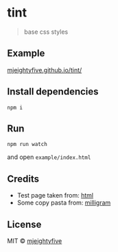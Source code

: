 # tint

> base css styles

## Example

[mjeightyfive.github.io/tint/](https://mjeightyfive.github.io/tint/)

## Install dependencies

`npm i`

## Run

`npm run watch`

and open `example/index.html`

## Credits

* Test page taken from: [html](https://github.com/mrmrs/html)
* Some copy pasta from: [milligram](https://github.com/milligram/milligram)

## License

MIT © [mjeightyfive](http://mje.fi/)
